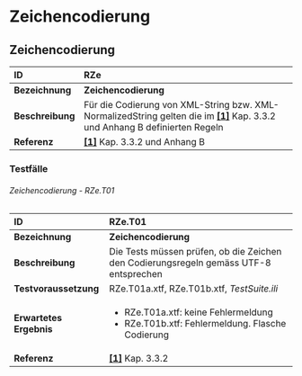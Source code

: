 # Zeichencodierung

## Zeichencodierung
|ID|RZe
|:--|:--
|**Bezeichnung**|**Zeichencodierung**
|**Beschreibung**|Für die Codierung von XML-String bzw. XML-NormalizedString gelten die im **[[1]](bib.md#1-kogis-interlis-2--referenzhandbuch-13042006)** Kap. 3.3.2 und Anhang B definierten Regeln
|**Referenz**|**[[1]](bib.md#1-kogis-interlis-2--referenzhandbuch-13042006)** Kap. 3.3.2 und Anhang B

### Testfälle
###### Zeichencodierung - RZe.T01
|ID|RZe.T01
|:--|:--
|**Bezeichnung**|**Zeichencodierung**
|**Beschreibung**|Die Tests müssen prüfen, ob die Zeichen den Codierungsregeln gemäss UTF-8 entsprechen
|**Testvoraussetzung**|RZe.T01a.xtf, RZe.T01b.xtf, *TestSuite.ili*
|**Erwartetes Ergebnis**|<ul><li>RZe.T01a.xtf: keine Fehlermeldung</li><li>RZe.T01b.xtf: Fehlermeldung. Flasche Codierung</li></ul>
|**Referenz**|**[[1]](bib.md#1-kogis-interlis-2--referenzhandbuch-13042006)** Kap. 3.3.2
